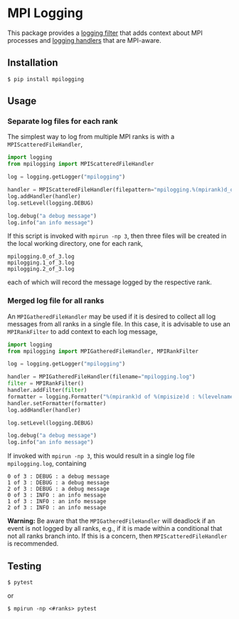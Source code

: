 # MPI Logging

This package provides a [logging
filter](https://docs.python.org/3/library/logging.html#filter-objects) that
adds context about MPI processes and [logging
handlers](https://docs.python.org/3/library/logging.html#handler-objects)
that are MPI-aware.

## Installation

```shell
$ pip install mpilogging
```

## Usage

### Separate log files for each rank

The simplest way to log from multiple MPI ranks is with a
`MPIScatteredFileHandler`,

```python
import logging
from mpilogging import MPIScatteredFileHandler

log = logging.getLogger("mpilogging")

handler = MPIScatteredFileHandler(filepattern="mpilogging.%(mpirank)d_of_%(mpisize)d.log")
log.addHandler(handler)
log.setLevel(logging.DEBUG)

log.debug("a debug message")
log.info("an info message")
```

If this script is invoked with `mpirun -np 3`, then three files will be
created in the local working directory, one for each rank,

```
mpilogging.0_of_3.log
mpilogging.1_of_3.log
mpilogging.2_of_3.log
```

each of which will record the message logged by the respective rank.

### Merged log file for all ranks

An `MPIGatheredFileHandler` may be used if it is desired to collect all log
messages from all ranks in a single file.  In this case, it is advisable to
use an `MPIRankFilter` to add context to each log message,

```python
import logging
from mpilogging import MPIGatheredFileHandler, MPIRankFilter

log = logging.getLogger("mpilogging")

handler = MPIGatheredFileHandler(filename="mpilogging.log")
filter = MPIRankFilter()
handler.addFilter(filter)
formatter = logging.Formatter("%(mpirank)d of %(mpisize)d : %(levelname)s : %(message)s")
handler.setFormatter(formatter)
log.addHandler(handler)

log.setLevel(logging.DEBUG)

log.debug("a debug message")
log.info("an info message")
```

If invoked with `mpirun -np 3`, this would result in a single log file
`mpilogging.log`, containing

```
0 of 3 : DEBUG : a debug message
1 of 3 : DEBUG : a debug message
2 of 3 : DEBUG : a debug message
0 of 3 : INFO : an info message
1 of 3 : INFO : an info message
2 of 3 : INFO : an info message
```

**Warning:** Be aware that the `MPIGatheredFileHandler` will deadlock if an
event is not logged by all ranks, e.g., if it is made within a conditional
that not all ranks branch into.  If this is a concern, then
`MPIScatteredFileHandler` is recommended.

## Testing

```shell
$ pytest
```

or

```shell
$ mpirun -np <#ranks> pytest
```
